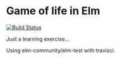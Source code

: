 # Game of life in Elm
[![Build Status](https://travis-ci.org/adz/elm-game-of-life.svg?branch=master)](https://travis-ci.org/adz/elm-game-of-life)

Just a learning exercise...

Using elm-community/elm-test with travisci.

